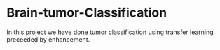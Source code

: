 # Brain-tumor-Classification
In this project we have done tumor classification using transfer learning preceeded by enhancement. 
